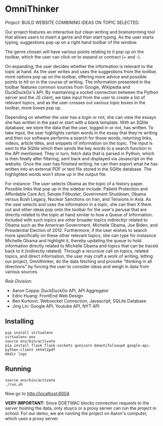 OmniThinker
===========

*Project:* BUILD WEBSITE COMBINING IDEAS ON TOPIC SELECTED.

Our project features an interactive but clean writing and brainstorming tool
that allows users to insert a genre and then start typing. As the user starts
typing, suggestions pop up on a right hand toolbar of the window.

The genre chosen will have various points relating to it pop up on the toolbar,
which the user can click on to expand or contract (+ and -).

On expanding, the user decides whether the information is relevant to the topic
at hand. As the user writes and uses the suggestions from the toolbar, more
options pop up on the toolbar, offering more advice and possible points to hit
on in the course of writing. The information presented in the toolbar features
common sources from Google, Wikipedia and DuckDuckGo's API. By maintaining a
socket connection between the Python server and the JS client, we take input
from the user to create a list of relevant topics, and as the user crosses out
various topic boxes in the toolbar, more boxes pop up.

Depending on whether the user has a login or not, she can view the essays she
has written in the past or start with a blank template. With an SQlite database,
we store the data that the user, logged in or not, has written. To take input,
the user highlights certain words in the essay that they're writing and then our
software performs a search for those words, returning links, videos, article
titles, and snippets of information on the topic. The input is sent to the
SQlite which then sends the key words to a search function in the API mentioned.
They in turn, fetch data that is parsed in Python, which is then finally after
filtering, sent back and displayed via Javascript on the website. Once the user
has finished writing, he can then export what he has written into an external
PDF or text file stored in the SQlite database. The highlighted words won't show
up in the output file.

For instance: The user selects Obama as the topic of a history paper. Possible
links that pop up in the sidebar include: Patient Protection and Affordable
Care Act, Senate Filibuster, Government Shutdown, Obama versus Bush Legacy,
Nuclear Sanctions on Iran, and Tensions in Asia. As the user selects and uses
the information in a topic, she can then X them out and other ideas pop onto
the toolbar for the user's perusal that are directly related to the topic at
hand similar to how a Queue of Information. Included with such topics are other
broader topics indirectlyr related to Obama such as the American Government,
Michelle Obama, Joe Biden, and Presidential Election of 2012. Furthermore, if
the user wishes to search more specifically on these other relevant topics, she
can type for instasnce Michelle Obama and highlight it, thereby updating the
queue to hold information directly related to Michelle Obama and topics that
can be traced back to it (indirectly related). Through a recursive call on
topics, related topics, and direct information, the user may craft a work of
writing, letting our project, Omnithinker, do the data fetching and provoke
"thinking in all directions" by forcing the user to consider ideas and weigh in
data from various sources.

*Role Division:*

+ Aaron Coppa: DuckDuckGo API, API Aggregator
+ Edric Huang: FrontEnd Web Design
+ Ben Kurtovic: Websocket Connection, Javascript, SQLite Database
+ Jing Lin: Google API, Youtube API, NYT API

Installing
----------

    pip install virtualenv
    virtualenv env
    source env/bin/activate
    pip install flask flask-sockets gunicorn beautifulsoup4 google-api-python-client xhtml2pdf
    mkdir logs

Running
-------

    source env/bin/activate
    ./run.sh

Now go to [http://localhost:6004](http://localhost:6004).

**VERY IMPORTANT:** Since DOETWAC blocks connection requests to the server
hosting the data, only stuycs or a proxy server can run the project in school.
For our demo, we are running the project on Aaron's computer, which uses a
proxy server.
